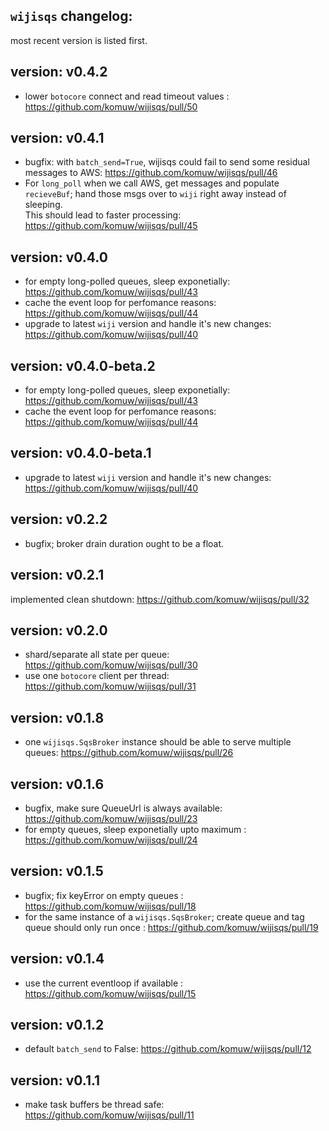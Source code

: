 ## `wijisqs` changelog:
most recent version is listed first.    


## **version:** v0.4.2
- lower `botocore` connect and read timeout values : https://github.com/komuw/wijisqs/pull/50

## **version:** v0.4.1
- bugfix: with `batch_send=True`, wijisqs could fail to send some residual messages to AWS: https://github.com/komuw/wijisqs/pull/46  
- For `long_poll` when we call AWS, get messages and populate `recieveBuf`; hand those msgs over to `wiji` right away instead of sleeping.   
  This should lead to faster processing: https://github.com/komuw/wijisqs/pull/45

## **version:** v0.4.0
- for empty long-polled queues, sleep exponetially: https://github.com/komuw/wijisqs/pull/43
- cache the event loop for perfomance reasons: https://github.com/komuw/wijisqs/pull/44
- upgrade to latest `wiji` version and handle it's new changes: https://github.com/komuw/wijisqs/pull/40

## **version:** v0.4.0-beta.2
- for empty long-polled queues, sleep exponetially: https://github.com/komuw/wijisqs/pull/43
- cache the event loop for perfomance reasons: https://github.com/komuw/wijisqs/pull/44

## **version:** v0.4.0-beta.1
- upgrade to latest `wiji` version and handle it's new changes: https://github.com/komuw/wijisqs/pull/40  

## **version:** v0.2.2
- bugfix; broker drain duration ought to be a float.

## **version:** v0.2.1
implemented clean shutdown: https://github.com/komuw/wijisqs/pull/32

## **version:** v0.2.0
- shard/separate all state per queue: https://github.com/komuw/wijisqs/pull/30
- use one `botocore` client per thread: https://github.com/komuw/wijisqs/pull/31

## **version:** v0.1.8
- one `wijisqs.SqsBroker` instance should be able to serve multiple queues: https://github.com/komuw/wijisqs/pull/26

## **version:** v0.1.6
- bugfix, make sure QueueUrl is always available: https://github.com/komuw/wijisqs/pull/23
- for empty queues, sleep exponetially upto maximum : https://github.com/komuw/wijisqs/pull/24

## **version:** v0.1.5
- bugfix; fix keyError on empty queues : https://github.com/komuw/wijisqs/pull/18
- for the same instance of a `wijisqs.SqsBroker`; create queue and tag queue should only run once : https://github.com/komuw/wijisqs/pull/19

## **version:** v0.1.4
- use the current eventloop if available : https://github.com/komuw/wijisqs/pull/15

## **version:** v0.1.2
- default `batch_send` to False: https://github.com/komuw/wijisqs/pull/12

## **version:** v0.1.1
- make task buffers be thread safe: https://github.com/komuw/wijisqs/pull/11     

